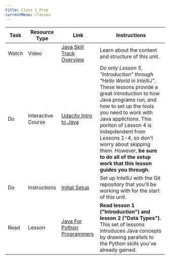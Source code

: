 ```yaml
---
title: Class 1 Prep
currentMenu: classes
---
```


Task | Resource Type | Link | Instructions
|----|---------------|------|-------------|
Watch | Video | [Java Skill Track Overview](https://youtu.be/M1niptdxtIM) | Learn about the content and structure of this unit.
Do | Interactive Course | [Udacity Intro to Java](https://classroom.udacity.com/courses/ud282/lessons/8186340458/concepts/05ff9d5e-8ce4-4a64-8a32-4650f50e7acf#) | *Do only Lesson 5, "Introduction" through "Hello World in IntelliJ"*. These lessons provide a great introduction to how Java programs run, and how to set up the tools you need to work with Java applictions. This poriton of Lesson 4 is indepdendent from Lessons 1-4, so don't worry about skipping them. However, **be sure to do all of the setup work that this lesson guides you through.**
Do | Instructions | [Initial Setup](setup.html) | Set up IntelliJ with the Git repository that you'll be working with for the start of this unit.
Read | Lesson | [Java For Python Programmers](../../java4python) | **Read lesson 1 ("Introduction") and lesson 2 ("Data Types").** This set of lessons introduces Java concepts by drawing parallels to the Python skills you've already gained.
